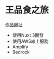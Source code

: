 # 王品食之旅

[作品網址](https://master.d3ehqflwbbjvg1.amplifyapp.com)

- 使用Nuxt 3開發
- 使用AWS線上服務
- Amplify
- Bedrock
